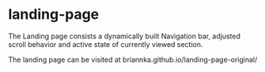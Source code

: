 # landing-page
The Landing page consists a dynamically built Navigation bar, adjusted scroll behavior and active state of currently viewed section.

The landing page can be visited at briannka.github.io/landing-page-original/
